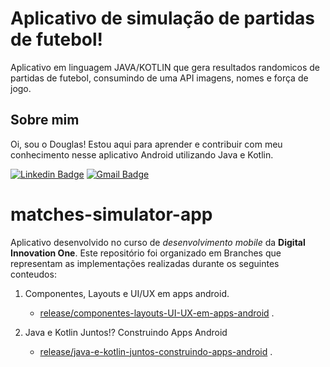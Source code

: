 # Aplicativo de simulação de partidas de futebol! 

Aplicativo em linguagem JAVA/KOTLIN que gera resultados randomicos de partidas de futebol, consumindo de uma API imagens, nomes e força de jogo. 

## Sobre mim
Oi, sou o Douglas! Estou aqui para aprender e contribuir com meu conhecimento nesse aplicativo Android utilizando Java e Kotlin. 

[![Linkedin Badge](https://img.shields.io/badge/-Douglas_Ramos-blue?style=flat-square&logo=Linkedin&logoColor=white&link=https://br.https://www.linkedin.com/in/douglas-ramos-156671b8/)](https://www.linkedin.com/in/douglas-ramos-156671b8)  [![Gmail Badge](https://img.shields.io/badge/-douglas.dr.ramos@gmail.com-c14438?style=flat-square&logo=Gmail&logoColor=white&link=mailto:douglas.dr.ramos@gmail.com)](mailto:douglas.dr.ramos@gmail.com)

# matches-simulator-app
Aplicativo desenvolvido no curso de *desenvolvimento mobile* da **Digital Innovation One**. 
Este repositório foi organizado em Branches que representam as implementações realizadas durante os seguintes conteudos: 

1. Componentes, Layouts e UI/UX em apps android. 
     - [release/componentes-layouts-UI-UX-em-apps-android](https://github.com/Douglasdr7/matches-simulator-app/tree/release/componentes-layouts-UI-UX-em-apps-android) .

2. Java e Kotlin Juntos!? Construindo Apps Android
     - [release/java-e-kotlin-juntos-construindo-apps-android](https://github.com/Douglasdr7/matches-simulator-app/tree/Java-e-kotlin-juntos-construindo-apps-android) .
